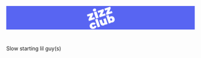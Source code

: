 ![Simple banner with zizz.club written on it](/assets/images/icon_banner-dc-wht.png)
# 
Slow starting lil guy(s)